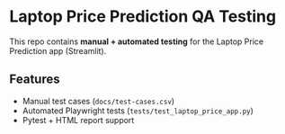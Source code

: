 # Laptop Price Prediction QA Testing

This repo contains **manual + automated testing** for the Laptop Price Prediction app (Streamlit).

## Features
- Manual test cases (`docs/test-cases.csv`)
- Automated Playwright tests (`tests/test_laptop_price_app.py`)
- Pytest + HTML report support
